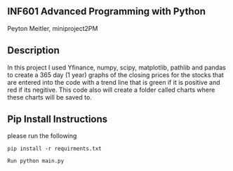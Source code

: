 ## INF601 Advanced Programming with Python
Peyton Meitler, 
miniproject2PM

## Description
In this project I used Yfinance, numpy, scipy, matplotlib, pathlib and pandas to create a 365 day (1 year) graphs of the closing 
prices for the stocks that are entered into the code with a trend line that is green if it is positive and red if its 
negitive. This code also will create a folder called charts where these charts will be saved to.

## Pip Install Instructions

please run the following
```
pip install -r requirments.txt
```
```
Run python main.py
```